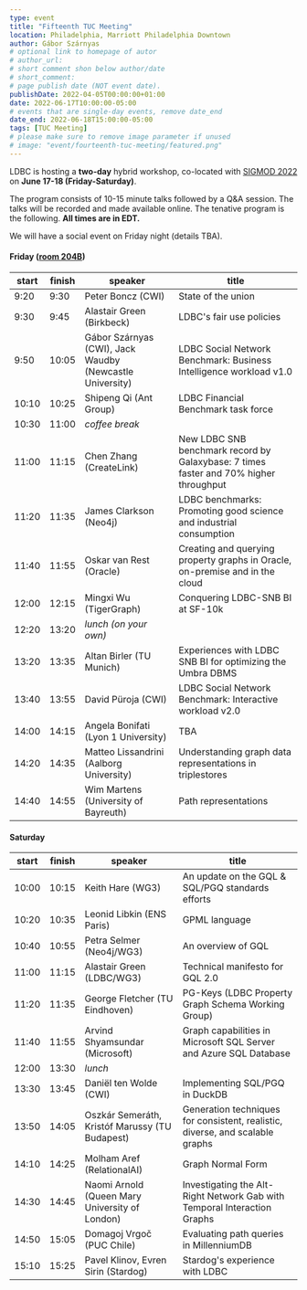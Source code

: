 ```yaml
---
type: event
title: "Fifteenth TUC Meeting"
location: Philadelphia, Marriott Philadelphia Downtown
author: Gábor Szárnyas
# optional link to homepage of autor
# author_url:
# short comment shon below author/date
# short_comment:
# page publish date (NOT event date).
publishDate: 2022-04-05T00:00:00+01:00
date: 2022-06-17T10:00:00-05:00
# events that are single-day events, remove date_end
date_end: 2022-06-18T15:00:00-05:00
tags: [TUC Meeting]
# please make sure to remove image parameter if unused
# image: "event/fourteenth-tuc-meeting/featured.png"
---
```


LDBC is hosting a **two-day** hybrid workshop, co-located with [SIGMOD 2022](https://2022.sigmod.org/venue.shtml) on **June 17-18 (Friday-Saturday)**.

The program consists of 10-15 minute talks followed by a Q&A session. The talks will be recorded and made available online.
The tenative program is the following. **All times are in EDT.**

We will have a social event on Friday night (details TBA).

#### Friday ([room 204B](https://2022.sigmod.org/program.shtml))

| start | finish | speaker                                                  | title                                                                                 |
|-------|--------|----------------------------------------------------------|---------------------------------------------------------------------------------------|
| 9:20  | 9:30   | Peter Boncz (CWI)                                        | State of the union                                                                    |
| 9:30  | 9:45   | Alastair Green (Birkbeck)                                | LDBC's fair use policies                                                              |
| 9:50  | 10:05  | Gábor Szárnyas (CWI), Jack Waudby (Newcastle University) | LDBC Social Network Benchmark: Business Intelligence workload v1.0                    |
| 10:10 | 10:25  | Shipeng Qi (Ant Group)                                   | LDBC Financial Benchmark task force                                                   |
| 10:30 | 11:00  | _coffee break_                                           |                                                                                       |
| 11:00 | 11:15  | Chen Zhang (CreateLink)                                  | New LDBC SNB benchmark record by Galaxybase: 7 times faster and 70% higher throughput |
| 11:20 | 11:35  | James Clarkson (Neo4j)                                   | LDBC benchmarks: Promoting good science and industrial consumption                    |
| 11:40 | 11:55  | Oskar van Rest (Oracle)                                  | Creating and querying property graphs in Oracle, on-premise and in the cloud          |
| 12:00 | 12:15  | Mingxi Wu (TigerGraph)                                   | Conquering LDBC-SNB BI at SF-10k                                                      |
| 12:20 | 13:20  | _lunch (on your own)_                                    |                                                                                       |
| 13:20 | 13:35  | Altan Birler (TU Munich)                                 | Experiences with LDBC SNB BI for optimizing the Umbra DBMS                            |
| 13:40 | 13:55  | David Püroja (CWI)                                       | LDBC Social Network Benchmark: Interactive workload v2.0                              |
| 14:00 | 14:15  | Angela Bonifati (Lyon 1 University)                      | TBA                                                                                   |
| 14:20 | 14:35  | Matteo Lissandrini (Aalborg University)                  | Understanding graph data representations in triplestores                              |
| 14:40 | 14:55  | Wim Martens (University of Bayreuth)                     | Path representations                                                                  |

#### Saturday

| start | finish | speaker                                                  | title                                                                                 |
|-------|--------|----------------------------------------------------------|---------------------------------------------------------------------------------------|
| 10:00	| 10:15  | Keith Hare (WG3)                                         | An update on the GQL & SQL/PGQ standards efforts                                      |
| 10:20	| 10:35  | Leonid Libkin (ENS Paris)                                | GPML language                                                                         |
| 10:40	| 10:55  | Petra Selmer (Neo4j/WG3)                                 | An overview of GQL                                                                    |
| 11:00	| 11:15  | Alastair Green (LDBC/WG3)                                | Technical manifesto for GQL 2.0                                                       |
| 11:20	| 11:35  | George Fletcher (TU Eindhoven)                           | PG-Keys (LDBC Property Graph Schema Working Group)                                    |
| 11:40	| 11:55  | Arvind Shyamsundar (Microsoft)                           | Graph capabilities in Microsoft SQL Server and Azure SQL Database                     |
| 12:00	| 13:30  | _lunch_                                                  |                                                                                       |
| 13:30	| 13:45  | Daniël ten Wolde (CWI)                                   | Implementing SQL/PGQ in DuckDB                                                        |
| 13:50	| 14:05  | Oszkár Semeráth, Kristóf Marussy (TU Budapest)           | Generation techniques for consistent, realistic, diverse, and scalable graphs         |
| 14:10	| 14:25  | Molham Aref (RelationalAI)                               | Graph Normal Form                                                                     |
| 14:30	| 14:45  | Naomi Arnold (Queen Mary University of London)           | Investigating the Alt-Right Network Gab with Temporal Interaction Graphs              |
| 14:50	| 15:05  | Domagoj Vrgoč (PUC Chile)                                | Evaluating path queries in MillenniumDB                                               |
| 15:10	| 15:25  | Pavel Klinov, Evren Sirin (Stardog)                      | Stardog's experience with LDBC                                                        |
